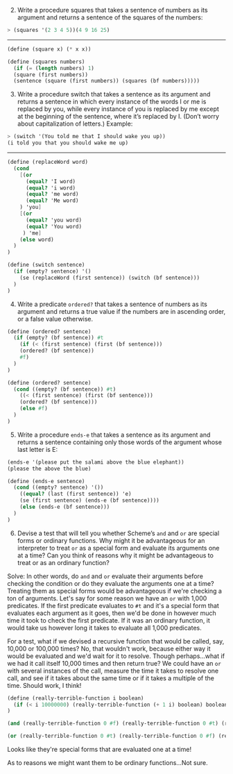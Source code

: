2. Write a procedure squares that takes a sentence of numbers as its argument and returns a sentence of the squares of the numbers:

```scheme
> (squares '(2 3 4 5))(4 9 16 25)
```

---

```scheme
(define (square x) (* x x))

(define (squares numbers)
  (if (= (length numbers) 1)
  (square (first numbers))
  (sentence (square (first numbers)) (squares (bf numbers)))))
```

3. Write a procedure switch that takes a sentence as its argument and returns a sentence in which every instance of the words I or me is replaced by you, while every instance of you is replaced by me except at the beginning of the sentence, where it’s replaced by I. (Don’t worry about capitalization of letters.) Example:

```scheme
> (switch '(You told me that I should wake you up))
(i told you that you should wake me up)
```

---

```scheme
(define (replaceWord word)
  (cond
    [(or
      (equal? 'I word)
      (equal? 'i word)
      (equal? 'me word)
      (equal? 'Me word)
    ) 'you]
    [(or
      (equal? 'you word)
      (equal? 'You word)
     ) 'me]
    (else word)
  )
)

(define (switch sentence)
  (if (empty? sentence) '()
    (se (replaceWord (first sentence)) (switch (bf sentence)))
  )
)
```

4. Write a predicate `ordered?` that takes a sentence of numbers as its argument and returns a true value if the numbers are in ascending order, or a false value otherwise.

```scheme
(define (ordered? sentence)
  (if (empty? (bf sentence)) #t
    (if (< (first sentence) (first (bf sentence)))
    (ordered? (bf sentence))
    #f)
  )
)

(define (ordered? sentence)
  (cond ((empty? (bf sentence)) #t)
    ((< (first sentence) (first (bf sentence)))
    (ordered? (bf sentence)))
    (else #f)
  )
)
```

5. Write a procedure `ends-e` that takes a sentence as its argument and returns a sentence containing only those words of the argument whose last letter is E:

```scheme
(ends-e '(please put the salami above the blue elephant))
(please the above the blue)
```

```scheme
(define (ends-e sentence)
  (cond ((empty? sentence) '())
    ((equal? (last (first sentence)) 'e)
    (se (first sentence) (ends-e (bf sentence))))
    (else (ends-e (bf sentence)))
  )
)
```

6. Devise a test that will tell you whether Scheme’s `and` and `or` are special forms or ordinary functions. Why might it be advantageous for an interpreter to treat `or` as a special form and evaluate its arguments one at a time? Can you think of reasons why it might be advantageous to treat or as an ordinary function?

Solve: In other words, do `and` and `or` evaluate their arguments before checking the condition or do they evaluate the arguments one at a time? Treating them as special forms would be advantageous if we're checking a ton of arguments. Let's say for some reason we have an `or` with 1,000 predicates. If the first predicate evaluates to `#t` and it's a special form that evaluates each argument as it goes, then we'd be done in however much time it took to check the first predicate. If it was an ordinary function, it would take us however long it takes to evaluate all 1,000 predicates.

For a test, what if we devised a recursive function that would be called, say, 10,000 or 100,000 times? No, that wouldn't work, because either way it would be evaluated and we'd wait for it to resolve. Though perhaps...what if we had it call itself 10,000 times and then return true? We could have an `or` with several instances of the call, measure the time it takes to resolve one call, and see if it takes about the same time or if it takes a multiple of the time. Should work, I think!

```scheme
(define (really-terrible-function i boolean)
  (if (< i 10000000) (really-terrible-function (+ 1 i) boolean) boolean)
)

(and (really-terrible-function 0 #f) (really-terrible-function 0 #t) (really-terrible-function 0 #t) (really-terrible-function 0 #t) (really-terrible-function 0 #t) (really-terrible-function 0 #t) (really-terrible-function 0 #t))

(or (really-terrible-function 0 #t) (really-terrible-function 0 #f) (really-terrible-function 0 #f) (really-terrible-function 0 #f) (really-terrible-function 0 #f) (really-terrible-function 0 #f) (really-terrible-function 0 #f))
```

Looks like they're special forms that are evaluated one at a time!

As to reasons we might want them to be ordinary functions...Not sure.
